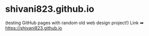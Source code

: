 # shivani823.github.io
(testing GitHub pages with random old web design project!)
Link ➡ https://shivani823.github.io
